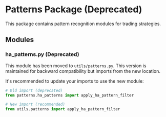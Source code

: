 # Patterns Package (Deprecated)

This package contains pattern recognition modules for trading strategies.

## Modules

### ha_patterns.py (Deprecated)

This module has been moved to `utils/patterns.py`. This version is maintained for backward compatibility but imports from the new location.

It's recommended to update your imports to use the new module:

```python
# Old import (deprecated)
from patterns.ha_patterns import apply_ha_pattern_filter

# New import (recommended)
from utils.patterns import apply_ha_pattern_filter
```
